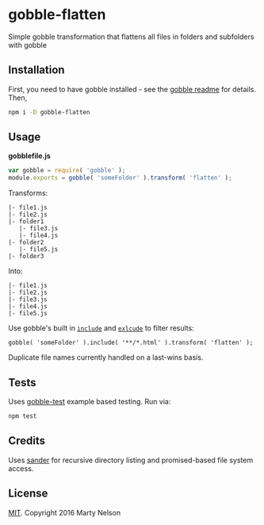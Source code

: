 # gobble-flatten

Simple gobble transformation that flattens all files in folders and subfolders with gobble

## Installation

First, you need to have gobble installed - see the [gobble readme](https://github.com/gobblejs/gobble) for details. Then,

```bash
npm i -D gobble-flatten
```

## Usage

**gobblefile.js**

```js
var gobble = require( 'gobble' );
module.exports = gobble( 'someFolder' ).transform( 'flatten' );
```

Transforms:

```
|- file1.js
|- file2.js
|- folder1
   |- file3.js
   |- file4.js
|- folder2
   |- file5.js
|- folder3
```

Into:

```
|- file1.js
|- file2.js
|- file3.js
|- file4.js
|- file5.js
```

Use gobble's built in [`include`](https://github.com/gobblejs/gobble/wiki/API-reference#nodeinclude-patterns-) and [`exlcude`](https://github.com/gobblejs/gobble/wiki/API-reference#nodeexclude-patterns-) to filter results:

```
gobble( 'someFolder' ).include( '**/*.html' ).transform( 'flatten' );
```

Duplicate file names currently handled on a last-wins basis.

## Tests

Uses [gobble-test](https://github.com/gobblejs/gobble-test) example based testing. Run via:

```bash
npm test
```

## Credits

Uses [sander](https://github.com/rich-harris/sander) for recursive directory listing and promised-based file system access.

## License

[MIT](https://opensource.org/licenses/MIT). Copyright 2016 Marty Nelson
